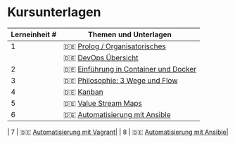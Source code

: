 # Kursunterlagen

| Lerneinheit # | Themen und Unterlagen |
| --- | --- |
| 1 | 🇩🇪 [Prolog / Organisatorisches](https://github.com/aheil/hhn-devops/raw/main/slides/devops.00.de.prolog.pdf) |
|   | 🇩🇪 [DevOps Übersicht](https://github.com/aheil/hhn-devops/raw/main/slides/devops.01.de.overview.pdf) |
| 2 | 🇩🇪 [Einführung in Container und Docker](https://github.com/aheil/hhn-devops/raw/main/slides/devops.02.container.de.pdf)|
| 3 | 🇩🇪 [ Philosophie: 3 Wege und Flow ](https://github.com/aheil/hhn-devops/raw/main/slides/devops.03.3wege.de.pdf)|
| 4 | 🇩🇪 [ Kanban ](https://github.com/aheil/hhn-devops/raw/main/slides/devops.04.kanban.de.pdf)|
| 5 | 🇩🇪 [ Value Stream Maps](https://github.com/aheil/hhn-devops/raw/main/slides/devops.05.value-stream-maps.de.pdf)|
| 6 | 🇩🇪 [ Automatisierung mit Ansible](https://github.com/aheil/hhn-devops/raw/main/slides/devops.06.automatisierung.de.pdf)|

| 7 | 🇩🇪 [ Automatisierung mit Vagrant](https://github.com/aheil/hhn-devops/raw/main/slides/devops.07.vagrant.de.pdf)|
| 8 | 🇩🇪 [ Automatisierung mit Ansible](https://github.com/aheil/hhn-devops/raw/main/slides/devops.08.minikube.de.pdf)|





